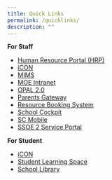 ```yaml
---
title: Quick Links
permalink: /quicklinks/
description: ""
---
```


**For Staff**

*   [Human Resource Portal (HRP)](https://www.hrp.gov.sg/hrp/#/)
*   [iCON](https://workspace.google.com/dashboard)
*   [MIMS](http://portal.mims.moe.gov.sg/)
*   [MOE Intranet](http://intranet.moe.gov.sg/)
*   [OPAL 2.0](https://idm.opal2.moe.edu.sg/k)
*   [Parents Gateway](https://pg.moe.edu.sg/)
*   [Resource Booking System](https://rbs.avero-tech.com/)
*   [School Cockpit](https://schoolcockpit.moe.gov.sg/)
*   [SC Mobile](https://scmobile.moe.edu.sg/login)
*   [SSOE 2 Service Portal](https://ssoe2.moe.edu.sg/sp)

**For Student**
*   [iCON](https://workspace.google.com/dashboard)
*   [Student Learning Space](https://vle.learning.moe.edu.sg/)
*   [School Library](https://schoolibrary.moe.edu.sg/kentridgesec)



